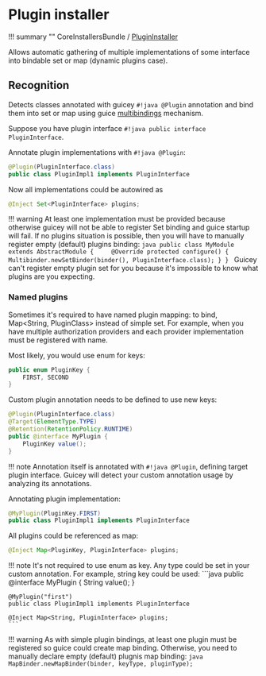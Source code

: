 # Plugin installer

!!! summary ""
    CoreInstallersBundle / [PluginInstaller](https://github.com/xvik/dropwizard-guicey/tree/master/src/main/java/ru/vyarus/dropwizard/guice/module/installer/feature/plugin/PluginInstaller.java)

Allows automatic gathering of multiple implementations of some interface into bindable set or map (dynamic plugins case).  

## Recognition

Detects classes annotated with guicey `#!java @Plugin` annotation and bind them into set or map using guice 
[multibindings](https://github.com/google/guice/wiki/Multibindings) mechanism.

Suppose you have plugin interface `#!java public interface PluginInterface`.

Annotate plugin implementations with `#!java @Plugin`:

```java
@Plugin(PluginInterface.class)
public class PluginImpl1 implements PluginInterface
```

Now all implementations could be autowired as

```java
@Inject Set<PluginInterface> plugins;
```

!!! warning
    At least one implementation must be provided because otherwise guicey will not be able to register
    Set<PluginInterface> binding and guice startup will fail.
    If no plugins situation is possible, then you will have to manually register empty (default)
    plugins binding: 
    ```java
    public class MyModule extends AbstractModule {    
        @Override
        protected configure() {
            Multibinder.newSetBinder(binder(), PluginInterface.class);
        }
    }
    ```
    Guicey can't register empty plugin set for you because it's impossible to know what plugins are you expecting.

### Named plugins

Sometimes it's required to have named plugin mapping: to bind, Map<String, PluginClass> instead of simple set.
For example, when you have multiple authorization providers and each provider implementation must be registered with name.

Most likely, you would use enum for keys:

```java
public enum PluginKey {
    FIRST, SECOND
}
```

Custom plugin annotation needs to be defined to use new keys:

```java
@Plugin(PluginInterface.class)
@Target(ElementType.TYPE)
@Retention(RetentionPolicy.RUNTIME)
public @interface MyPlugin {
    PluginKey value();
}
```

!!! note
    Annotation itself is annotated with `#!java @Plugin`, defining target plugin interface.
    Guicey will detect your custom annotation usage by analyzing its annotations. 

Annotating plugin implementation:

```java
@MyPlugin(PluginKey.FIRST)
public class PluginImpl1 implements PluginInterface
```

All plugins could be referenced as map:

```java
@Inject Map<PluginKey, PluginInterface> plugins;
```

!!! note
    It's not required to use enum as key. Any type could be set in your custom annotation. 
    For example, string key could be used: 
    ```java
    public @interface MyPlugin {
        String value();
    }
    
    @MyPlugin("first")
    public class PluginImpl1 implements PluginInterface
    
    @Inject Map<String, PluginInterface> plugins;
    ```

!!! warning
    As with simple plugin bindings, at least one plugin must be registered so guice could create map binding.
    Otherwise, you need to manually declare empty (default) plugnis map binding:
    ```java
    MapBinder.newMapBinder(binder, keyType, pluginType);
    ```